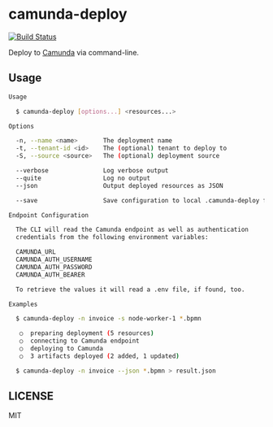 # camunda-deploy

[![Build Status](https://travis-ci.com/nikku/camunda-deploy.svg?branch=master)](https://travis-ci.com/nikku/camunda-deploy)

Deploy to [Camunda](https://camunda.com/products/bpmn-engine/) via command-line.


## Usage

```sh
Usage

  $ camunda-deploy [options...] <resources...>

Options

  -n, --name <name>       The deployment name
  -t, --tenant-id <id>    The (optional) tenant to deploy to
  -S, --source <source>   The (optional) deployment source

  --verbose               Log verbose output
  --quite                 Log no output
  --json                  Output deployed resources as JSON

  --save                  Save configuration to local .camunda-deploy file

Endpoint Configuration

  The CLI will read the Camunda endpoint as well as authentication
  credentials from the following environment variables:

  CAMUNDA_URL
  CAMUNDA_AUTH_USERNAME
  CAMUNDA_AUTH_PASSWORD
  CAMUNDA_AUTH_BEARER

  To retrieve the values it will read a .env file, if found, too.

Examples

  $ camunda-deploy -n invoice -s node-worker-1 *.bpmn

   ○  preparing deployment (5 resources)
   ○  connecting to Camunda endpoint
   ○  deploying to Camunda
   ○  3 artifacts deployed (2 added, 1 updated)

  $ camunda-deploy -n invoice --json *.bpmn > result.json
```


## LICENSE

MIT